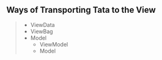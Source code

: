 
## Ways of Transporting Tata to the View
> - ViewData
> - ViewBag
> - Model
>   - ViewModel
>   - Model



